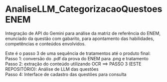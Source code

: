 # AnaliseLLM_CategorizacaoQuestoesENEM
Integração de API do Gemini para análise da matriz de referência do ENEM, enunciado da questão com gabarito, para apontamento das habilidades, competências e conteúdos envolvidos.


Este é o passo 3 de uma sequência de tratamentos até o produto final:  
Passo 1: conversão do .pdf da prova do ENEM para .png e tratamento  
Passo 2: extração do conteúdo utilizando OCR
==> PASSO 3 (ESTE REPOSITÓRIO): Análise de LLM das questões  
Passo 4: Interface de cadastro das questões para consulta

